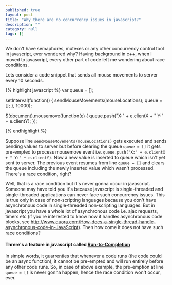 ```yaml
---
published: true
layout: post
title: "Why there are no concurrency issues in javascript?"
description: ""
category: null
tags: []
---
```


We don't have semaphores, mutexes or any other concurrency control tool in javascript, ever wondered why? Having background in c++, when I moved to javascript, every other part of code left me wondering about race conditions.

Lets consider a code snippet that sends all mouse movements to server every 10 seconds.

{% highlight javascript %}
var queue = [];

setInterval(function() {
    sendMouseMovements(mouseLocations);
    queue = [];
}, 10000);

$(document).mousemove(function(e) {
    queue.push("X:" + e.clientX + " Y:" + e.clientY);
});

{% endhighlight %}

Suppose line `sendMouseMovements(mouseLocations)` gets executed and sends pending values to server but before clearing the queue `queue = []` it gets pre-empted to process mousemove event i.e. `queue.push("X:" + e.clientX + " Y:" + e.clientY)`. Now a new value is inserted to queue which isn't yet sent to server. The previous event resumes from line `queue = []` and clears the queue including the newly inserted value which wasn't processed. There's a race condition, right? 

Well, that is a race condition but it's never gonna occur in javascript. Someone may have told you it's because javascript is single-threaded and single-threaded applications can never face such concurrency issues. This is true only in case of non-scripting languages because you don't have asynchronous code in single-threaded non-scripting languages. But in javascript you have a whole lot of asynchronous code i.e. ajax requests, timers etc (if you're interested to know how it handles asynchronous code blocks, see http://www.quora.com/How-does-a-single-thread-handle-asynchronous-code-in-JavaScript). Then how come it does not have such race conditions?

#### Threre's a feature in javascript called [Run-to-Completion](https://developer.mozilla.org/en-US/docs/Web/JavaScript/EventLoop#.22Run-to-completion.22)
In simple words, it guarrenties that whenever a code runs (the code could be an async function), it cannot be pre-empted and will run entirely before any other code runs. So, in case of above example, the pre-emption at line `queue = []` is never gonna happen, hence the race condition won't occur, ever.

